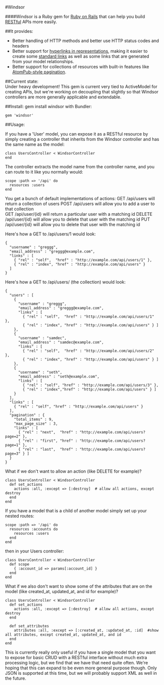#Windsor

####Windsor is a Ruby gem for [Ruby on Rails](http://rubyonrails.org/) that can help you build [RESTful](http://en.wikipedia.org/wiki/Representational_state_transfer) APIs more easily.  

##It provides:

* Better handling of HTTP methods and better use HTTP status codes and headers
* Better support for [hyperlinks in representations](http://roy.gbiv.com/untangled/2008/rest-apis-must-be-hypertext-driven), making it easier to create some [standard links](http://www.iana.org/assignments/link-relations/link-relations.xml) as well as some links that are generated from your model relationships.
* Better support for collections of resources with built-in features like [AtomPub-style pagination](http://tools.ietf.org/html/rfc5005#section-3).

##Current state:  
Under heavy development!  This gem is current very tied to ActiveModel for creating APIs, but we're working on decoupling that slightly so that Windsor controllers are more generally applicable and extendable.

##Install:
    gem install windsor
with Bundler:

    gem 'windsor'    

##Usage:

If you have a 'User' model, you can expose it as a RESTful resource by simply creating a controller that inherits from the Windsor controller and has the same name as the model:

    class UsersController < WindsorController
    end

The controller extracts the model name from the controller name, and you can route to it like you normally would:

    scope :path => '/api' do
      resources :users
    end

You get a bunch of default implementations of actions:
GET /api/users  will return a collection of users
POST /api/users will allow you to add a user to that collection   
GET /api/user/{id} will return a particular user with a matching id
DELETE /api/user/{id} will allow you to delete that user with the matching id
PUT /api/user/{id} will allow you to delete that user with the matching id

Here's how a GET to /api/users/1 would look:

    {
      "username" : "greggg",
      "email_address" : "greggg@example.com",
      "links" : [
        { "rel" : "self",  "href" : "http://example.com/api/users/1" },
        { "rel" : "index", "href" : "http://example.com/api/users" }
      ]
    }

Here's how a GET to /api/users/ (the collection) would look:

    {
      "users" : [
        {
          "username" : "greggg",
          "email_address" : "greggg@example.com",
          "links" : [
            { "rel" : "self",  "href" : "http://example.com/api/users/1" },
            { "rel" : "index", "href" : "http://example.com/api/users" } ]
        },
        {
          "username" : "samdec",
          "email_address" : "samdec@example.com",
          "links" : [
            { "rel" : "self",  "href" : "http://example.com/api/users/2" },
            { "rel" : "index", "href" : "http://example.com/api/users" } ]
        },
        {
          "username" : "seth",
          "email_address" : "seth@example.com",
          "links" : [
            { "rel" : "self", "href" : "http://example.com/api/users/3" },
            { "rel" : "index","href" : "http://example.com/api/users" } ]
        }
      ],
      "links" : [
        { "rel" : "self", "href" : "http://example.com/api/users" }
      ],
      "pagination" : {
        "total_items" : 9,
        "max_page_size" : 3,
        "links" : [
          { "rel" : "next",  "href" : "http://example.com/api/users?page=2" },
          { "rel" : "first", "href" : "http://example.com/api/users?page=1" },
          { "rel" : "last",  "href" : "http://example.com/api/users?page=3" } ]
      }
    }


What if we don't want to allow an action (like DELETE for example)?

    class UsersController < WindsorController
      def set_actions
        actions :all, :except => [:destroy]  # allow all actions, except destroy
      end
    end

If you have a model that is a child of another model simply set up your nested routes:

    scope :path => '/api' do
      resources :accounts do
        resources :users
      end
    end

then in your Users controller:

    class UsersController < WindsorController
      def scope
        { :account_id => params[:account_id] }
      end
    end

What if we also don't want to show some of the attributes that are on the model (like created_at, updated_at, and id for example)?
 
    class UsersController < WindsorController
      def set_actions
        actions :all, :except => [:destroy]  # allow all actions, except destroy
      end
      
      def set_attributes
        attributes :all, :except => [:created_at, :updated_at, :id]  #show all attributes, except created_at, updated_at, and id
      end
    end

This is currently really only useful if you have a single model that you want to expose for basic CRUD with a RESTful interface without much extra processing logic, but we find that we have that need quite often.  We're hoping that this can expand to be even more general purpose though.  Only JSON is supported at this time, but we will probably support XML as well in the future.


